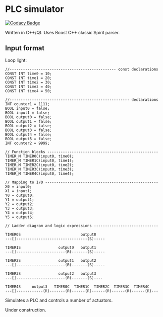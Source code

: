 PLC simulator
=============

[![Codacy Badge](https://api.codacy.com/project/badge/Grade/159b0fe45cca4d0dbdf7ba7b6e5f6b8e)](https://www.codacy.com/project/josokw/PLCsimulator/dashboard?utm_source=github.com&amp;utm_medium=referral&amp;utm_content=josokw/PLCsimulator&amp;utm_campaign=Badge_Grade_Dashboard)

Written in C++/Qt. Uses Boost C++ classic Spirit parser.

Input format
------------
Loop light:

    //------------------------------------------------ const declarations
    CONST INT time0 = 10;
    CONST INT time1 = 20;
    CONST INT time2 = 30;
    CONST INT time3 = 40;
    CONST INT time4 = 50;

    //------------------------------------------------------ declarations
    INT counter1 = 1111;
    BOOL input0 = false;
    BOOL input1 = false;
    BOOL output0 = false;
    BOOL output1 = false;
    BOOL output2 = false;
    BOOL output3 = false;
    BOOL output4 = false;
    BOOL output5 = false;
    INT counter2 = 9999;

    // Function blocks --------------------------------------------------
    TIMER_M TIMER0C(input0, time0);
    TIMER_M TIMER1C(input0, time1);
    TIMER_M TIMER2C(input0, time2);
    TIMER_M TIMER3C(input0, time3);
    TIMER_M TIMER4C(input0, time4);

    // Mapping to I/O ---------------------------------------------------
    X0 = input0;
    X1 = input1;
    Y0 = output0;
    Y1 = output1;
    Y2 = output2;
    Y3 = output3;
    Y4 = output4;
    Y5 = output5;
    
    // Ladder diagram and logic expressions -----------------------------
    
    TIMER0S                           output0
    ---[]--------------------------------(S)-----
    
    TIMER1S                 output0   output1
    ---[]----------------------(R)-------(S)-----
    
    TIMER2S                 output1   output2
    ---[]----------------------(R)-------(S)-----
    
    TIMER3S                 output2   output3  
    ---[]----------------------(R)-------(S)----
    
    TIMER4S     output3   TIMER0C  TIMER1C  TIMER2C  TIMER3C  TIMER4C
    ---[]------------(R)-------(R)------(R)------(R)------(R)------(R)---
    


Simulates a PLC and controls a number of actuators.

Under construction.
